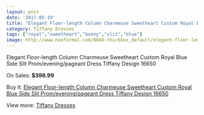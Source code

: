 ```yaml
---
layout: post
date: '2017-05-19'
title: "Elegant Floor-length Column Charmeuse Sweetheart Custom Royal Blue Side Slit Prom/evening/pageant Dress Tiffany Design 16650"
category: Tiffany Dresses
tags: ["royal","sweetheart","bonny","slit","blue"]
image: http://www.neoformal.com/8604-thickbox_default/elegant-floor-length-column-charmeuse-sweetheart-custom-royal-blue-side-slit-prom-evening-pageant-dress-tiffany-design-16650.jpg
---
```

Elegant Floor-length Column Charmeuse Sweetheart Custom Royal Blue Side Slit Prom/evening/pageant Dress Tiffany Design 16650

On Sales: **$398.99**
<a href="https://www.neoformal.com/en/tiffany-dresses/3036-elegant-floor-length-column-charmeuse-sweetheart-custom-royal-blue-side-slit-prom-evening-pageant-dress-tiffany-design-16650.html"><amp-img layout="responsive" width="600" height="600" src="//www.neoformal.com/8604-thickbox_default/elegant-floor-length-column-charmeuse-sweetheart-custom-royal-blue-side-slit-prom-evening-pageant-dress-tiffany-design-16650.jpg" alt="Elegant Floor-length Column Charmeuse Sweetheart Custom Royal Blue Side Slit Prom/evening/pageant Dress Tiffany Design 16650 0" /></a>
<a href="https://www.neoformal.com/en/tiffany-dresses/3036-elegant-floor-length-column-charmeuse-sweetheart-custom-royal-blue-side-slit-prom-evening-pageant-dress-tiffany-design-16650.html"><amp-img layout="responsive" width="600" height="600" src="//www.neoformal.com/8607-thickbox_default/elegant-floor-length-column-charmeuse-sweetheart-custom-royal-blue-side-slit-prom-evening-pageant-dress-tiffany-design-16650.jpg" alt="Elegant Floor-length Column Charmeuse Sweetheart Custom Royal Blue Side Slit Prom/evening/pageant Dress Tiffany Design 16650 1" /></a>
<a href="https://www.neoformal.com/en/tiffany-dresses/3036-elegant-floor-length-column-charmeuse-sweetheart-custom-royal-blue-side-slit-prom-evening-pageant-dress-tiffany-design-16650.html"><amp-img layout="responsive" width="600" height="600" src="//www.neoformal.com/8606-thickbox_default/elegant-floor-length-column-charmeuse-sweetheart-custom-royal-blue-side-slit-prom-evening-pageant-dress-tiffany-design-16650.jpg" alt="Elegant Floor-length Column Charmeuse Sweetheart Custom Royal Blue Side Slit Prom/evening/pageant Dress Tiffany Design 16650 2" /></a>
<a href="https://www.neoformal.com/en/tiffany-dresses/3036-elegant-floor-length-column-charmeuse-sweetheart-custom-royal-blue-side-slit-prom-evening-pageant-dress-tiffany-design-16650.html"><amp-img layout="responsive" width="600" height="600" src="//www.neoformal.com/8605-thickbox_default/elegant-floor-length-column-charmeuse-sweetheart-custom-royal-blue-side-slit-prom-evening-pageant-dress-tiffany-design-16650.jpg" alt="Elegant Floor-length Column Charmeuse Sweetheart Custom Royal Blue Side Slit Prom/evening/pageant Dress Tiffany Design 16650 3" /></a>

Buy it: [Elegant Floor-length Column Charmeuse Sweetheart Custom Royal Blue Side Slit Prom/evening/pageant Dress Tiffany Design 16650](https://www.neoformal.com/en/tiffany-dresses/3036-elegant-floor-length-column-charmeuse-sweetheart-custom-royal-blue-side-slit-prom-evening-pageant-dress-tiffany-design-16650.html "Elegant Floor-length Column Charmeuse Sweetheart Custom Royal Blue Side Slit Prom/evening/pageant Dress Tiffany Design 16650")

View more: [Tiffany Dresses](https://www.neoformal.com/en/32-tiffany-dresses "Tiffany Dresses")